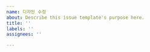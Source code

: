 ```yaml
---
name: 디자인 수정
about: Describe this issue template's purpose here.
title: ''
labels: ''
assignees: ''

---
```



